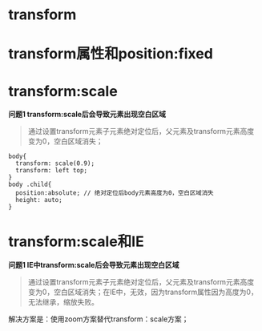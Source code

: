 # transform 


# transform属性和position:fixed

# transform:scale

**问题1 transform:scale后会导致元素出现空白区域**

> 通过设置transform元素子元素绝对定位后，父元素及transform元素高度变为0，空白区域消失；

```
body{
  transform: scale(0.9);
  transform: left top;
}
body .child{
  position:absolute; // 绝对定位后body元素高度为0，空白区域消失
  height: auto;
}
```

# transform:scale和IE

**问题1 IE中transform:scale后会导致元素出现空白区域**

> 通过设置transform元素子元素绝对定位后，父元素及transform元素高度变为0，空白区域消失；在IE中，无效，因为transform属性因为高度为0，无法继承，缩放失败。

解决方案是：使用zoom方案替代transform：scale方案；
